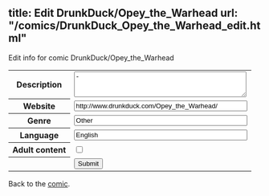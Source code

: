 title: Edit DrunkDuck/Opey_the_Warhead
url: "/comics/DrunkDuck_Opey_the_Warhead_edit.html"
---
Edit info for comic DrunkDuck/Opey_the_Warhead

<form name="comic" action="http://gaepostmail.appspot.com/comic/" method="post">
<table class="comicinfo">
<tr>
<th>Description</th><td><textarea name="description" cols="40" rows="3">-</textarea></td>
</tr>
<tr>
<th>Website</th><td><input type="text" name="url" value="http://www.drunkduck.com/Opey_the_Warhead/" size="40"/></td>
</tr>
<tr>
<th>Genre</th><td><input type="text" name="genre" value="Other" size="40"/></td>
</tr>
<tr>
<th>Language</th><td><input type="text" name="language" value="English" size="40"/></td>
</tr>
<tr>
<th>Adult content</th><td><input type="checkbox" name="adult" value="adult" /></td>
</tr>
<tr>
<th></th><td>
<input type="hidden" name="comic" value="DrunkDuck_Opey_the_Warhead" />
<input type="submit" name="submit" value="Submit" />
</td>
</tr>
</table>
</form>

Back to the [comic](DrunkDuck_Opey_the_Warhead.html).
